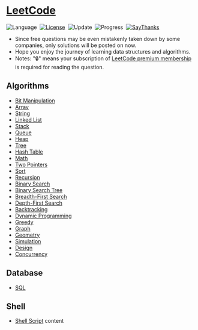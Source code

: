 # [LeetCode](https://leetcode.com/problemset/all/)

![Language](https://img.shields.io/badge/language-Golang-orange.svg)&nbsp;
[![License](https://img.shields.io/badge/license-MIT-blue.svg)](./LICENSE.md)&nbsp;
![Update](https://img.shields.io/badge/update-weekly-green.svg)&nbsp;
![Progress](https://img.shields.io/badge/progress-1392%20%2F%201392-ff69b4.svg)&nbsp;
[![SayThanks](https://img.shields.io/badge/say-thanks-ff69f4.svg)](https://saythanks.io/to/ayoubed)&nbsp;

* Since free questions may be even mistakenly taken down by some companies, only solutions will be posted on now.
* Hope you enjoy the journey of learning data structures and algorithms.
* Notes: "🔒" means your subscription of [LeetCode premium membership](https://leetcode.com/subscribe/) is required for reading the question.

## Algorithms

* [Bit Manipulation](https://github.com/ayoubed/leetcode#bit-manipulation)
* [Array](https://github.com/ayoubed/leetcode#array)
* [String](https://github.com/ayoubed/leetcode#string)
* [Linked List](https://github.com/ayoubed/leetcode#linked-list)
* [Stack](https://github.com/ayoubed/leetcode#stack)
* [Queue](https://github.com/ayoubed/leetcode#queue)
* [Heap](https://github.com/ayoubed/leetcode#heap)
* [Tree](https://github.com/ayoubed/leetcode#tree)
* [Hash Table](https://github.com/ayoubed/leetcode#hash-table)
* [Math](https://github.com/ayoubed/leetcode#math)
* [Two Pointers](https://github.com/ayoubed/leetcode#two-pointers)
* [Sort](https://github.com/ayoubed/leetcode#sort)
* [Recursion](https://github.com/ayoubed/leetcode#recursion)
* [Binary Search](https://github.com/ayoubed/leetcode#binary-search)
* [Binary Search Tree](https://github.com/ayoubed/leetcode#binary-search-tree)
* [Breadth-First Search](https://github.com/ayoubed/leetcode#breadth-first-search)
* [Depth-First Search](https://github.com/ayoubed/leetcode#depth-first-search)
* [Backtracking](https://github.com/ayoubed/leetcode#backtracking)
* [Dynamic Programming](https://github.com/ayoubed/leetcode#dynamic-programming)
* [Greedy](https://github.com/ayoubed/leetcode#greedy)
* [Graph](https://github.com/ayoubed/leetcode#graph)
* [Geometry](https://github.com/ayoubed/leetcode#geometry)
* [Simulation](https://github.com/ayoubed/leetcode#simulation)
* [Design](https://github.com/ayoubed/leetcode#design)
* [Concurrency](https://github.com/ayoubed/leetcode#concurrency)

## Database

* [SQL](https://github.com/ayoubed/leetcode#sql)


## Shell

* [Shell Script](https://github.com/ayoubed/leetcode#shell-script)
content
